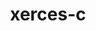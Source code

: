 ---
title: "xerces-c"
layout: cache
categories: [package, v0.18.1]
meta: {"versions": ["3.2.3"], "compilers": ["gcc@=7.5.0"], "oss": ["ubuntu18.04"], "platforms": ["linux"], "targets": ["x86_64"], "stacks": ["e4s", "root"], "num_specs": 1, "num_specs_by_stack": {"root": 1, "e4s": 1}}
spec_details: [{"hash": "qngf46k6iueywdzcrynhnnu33h3rtzpn", "compiler": "gcc@=7.5.0", "versions": ["3.2.3"], "os": "ubuntu18.04", "platform": "linux", "target": "x86_64", "variants": ["cxxstd=default", "netaccessor=curl", "transcoder=iconv"], "stacks": ["root", "e4s"], "size": "-", "tarball": "https://binaries.spack.io/v0.18.1/build_cache/linux-ubuntu18.04-x86_64/gcc-7.5.0/xerces-c-3.2.3/linux-ubuntu18.04-x86_64-gcc-7.5.0-xerces-c-3.2.3-qngf46k6iueywdzcrynhnnu33h3rtzpn.spack"}]
---